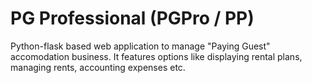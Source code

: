 # PG Professional (PGPro / PP)
Python-flask based web application to manage "Paying Guest" accomodation business. It features options like displaying rental plans, managing rents, accounting expenses etc.
